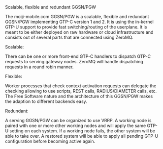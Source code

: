 Scalable, flexible and redundant GGSN/PGW

The moiji-mobile.com GGSN/PGW is a scalable, flexible and redundant GGSN/PGW
implementing GTP-C version 1 and 2. It is using the in-kernel GTP-U support
to provide fast switching/routing of the userplane. It is meant to be either
deployed on raw hardware or cloud infrastructure and consists out of several
parts that are connected using ZeroMQ.


Scalable:

There can be one or more front-end GTP-C handlers to dispatch GTP-C requests
to serving gateway nodes. ZeroMQ will handle dispatching requests in a round
robin manner.


Flexible:

Worker processes that check context activation requests can delegate the
checking allowing to use scripts, REST calls, RADIUS/DIAMETER calls, etc.
The Free Software nature and the architecture of this GGSN/PGW makes the
adaption to different backends easy.


Redundant:

A serving GGSN/PGW can be organized to use VRRP. A working node is paired with
one or more other working nodes and will apply the same GTP-U setting on
each system. If a working node fails, the other system will be able to take
over. A restored system will be able to apply all pending GTP-U configuration
before becoming active again.
